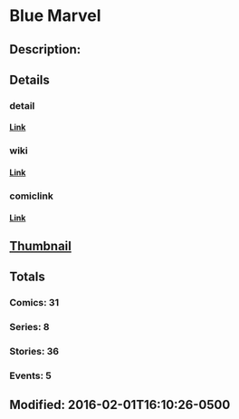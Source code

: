# Blue Marvel
## Description: 
## Details
### detail
#### [Link](http://marvel.com/characters/327/blue_marvel?utm_campaign=apiRef&utm_source=225578a89fc76f3d20fbffda5d17a88d)
### wiki
#### [Link](http://marvel.com/universe/Blue_marvel?utm_campaign=apiRef&utm_source=225578a89fc76f3d20fbffda5d17a88d)
### comiclink
#### [Link](http://marvel.com/comics/characters/1011339/blue_marvel?utm_campaign=apiRef&utm_source=225578a89fc76f3d20fbffda5d17a88d)
## [Thumbnail](http://i.annihil.us/u/prod/marvel/i/mg/b/40/image_not_available.jpg)
## Totals
### Comics: 31
### Series: 8
### Stories: 36
### Events: 5
## Modified: 2016-02-01T16:10:26-0500